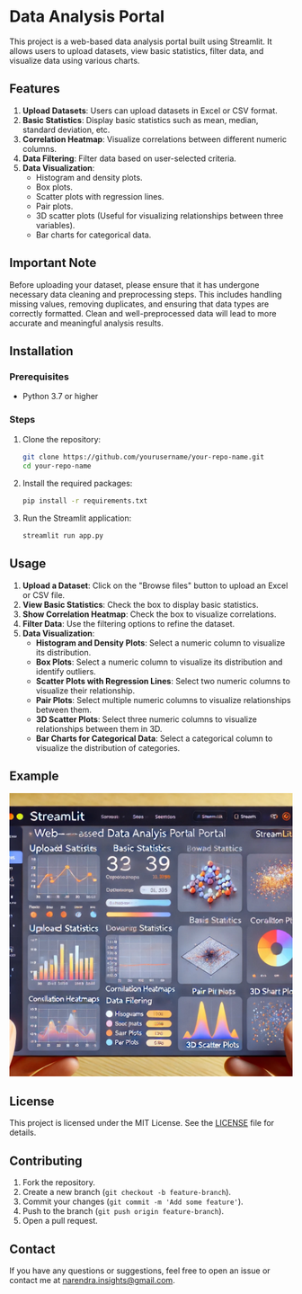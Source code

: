 # Data Analysis Portal

This project is a web-based data analysis portal built using Streamlit. It allows users to upload datasets, view basic statistics, filter data, and visualize data using various charts.

## Features

1. **Upload Datasets**: Users can upload datasets in Excel or CSV format.
2. **Basic Statistics**: Display basic statistics such as mean, median, standard deviation, etc.
3. **Correlation Heatmap**: Visualize correlations between different numeric columns.
4. **Data Filtering**: Filter data based on user-selected criteria.
5. **Data Visualization**:
   - Histogram and density plots.
   - Box plots.
   - Scatter plots with regression lines.
   - Pair plots.
   - 3D scatter plots (Useful for visualizing relationships between three variables).
   - Bar charts for categorical data.

## Important Note

Before uploading your dataset, please ensure that it has undergone necessary data cleaning and preprocessing steps. This includes handling missing values, removing duplicates, and ensuring that data types are correctly formatted. Clean and well-preprocessed data will lead to more accurate and meaningful analysis results.



## Installation

### Prerequisites

- Python 3.7 or higher

### Steps

1. Clone the repository:
    ```bash
    git clone https://github.com/yourusername/your-repo-name.git
    cd your-repo-name
    ```

2. Install the required packages:
    ```bash
    pip install -r requirements.txt
    ```

3. Run the Streamlit application:
    ```bash
    streamlit run app.py
    ```

## Usage

1. **Upload a Dataset**: Click on the "Browse files" button to upload an Excel or CSV file.
2. **View Basic Statistics**: Check the box to display basic statistics.
3. **Show Correlation Heatmap**: Check the box to visualize correlations.
4. **Filter Data**: Use the filtering options to refine the dataset.
5. **Data Visualization**:
   - **Histogram and Density Plots**: Select a numeric column to visualize its distribution.
   - **Box Plots**: Select a numeric column to visualize its distribution and identify outliers.
   - **Scatter Plots with Regression Lines**: Select two numeric columns to visualize their relationship.
   - **Pair Plots**: Select multiple numeric columns to visualize relationships between them.
   - **3D Scatter Plots**: Select three numeric columns to visualize relationships between them in 3D.
   - **Bar Charts for Categorical Data**: Select a categorical column to visualize the distribution of 
       categories.


## Example

![Example Image](images/Image_Dataset.webp)

## License

This project is licensed under the MIT License. See the [LICENSE](LICENSE) file for details.

## Contributing

1. Fork the repository.
2. Create a new branch (`git checkout -b feature-branch`).
3. Commit your changes (`git commit -m 'Add some feature'`).
4. Push to the branch (`git push origin feature-branch`).
5. Open a pull request.

## Contact

If you have any questions or suggestions, feel free to open an issue or contact me at [narendra.insights@gmail.com](mailto:narendra.insights@gmail.com).
